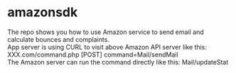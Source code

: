 amazonsdk
=========

The repo shows you how to use Amazon service to send email and calculate bounces and complaints.
<br/>
App server is using CURL to visit above Amazon API server like this: XXX.com/command.php      [POST] command=Mail/sendMail 
<br/>
The Amazon server can run the command directly like this: Mail/updateStat